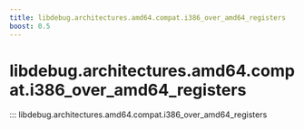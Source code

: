 ```yaml
---
title: libdebug.architectures.amd64.compat.i386_over_amd64_registers
boost: 0.5
---
```

# libdebug.architectures.amd64.compat.i386_over_amd64_registers
::: libdebug.architectures.amd64.compat.i386_over_amd64_registers
